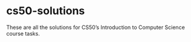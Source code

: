 # cs50-solutions
These are all the solutions for CS50’s Introduction to Computer Science course tasks.


